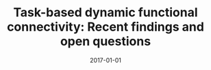 ---
title: "Task-based dynamic functional connectivity: Recent findings and open questions"
date: 2017-01-01
authors_string: Javier Gonzalez-Castillo, Peter Bandettini
authors:
   - Javier Gonzalez-Castillo
   - Peter Bandettini
author_ids:
   - javier_gonzalez-castillo
   - peter_bandettini
journal: 'NeuroImage'
volume: 
issue: 
pages: 
book_title: ''
publisher: ''
abstract: ""
project_id: bold_connectivity_dynamics
paper_url: http://linkinghub.elsevier.com/retrieve/pii/S1053811917306535
doi: 10.1016/j.neuroimage.2017.08.006
data_loc: ''
code_loc: ''
file: '/assets/publications//assets/publications/'
file_name: '/assets/publications/'
type: journal_article
pub_str: ' (2017) NeuroImage '
layout: publication 
---